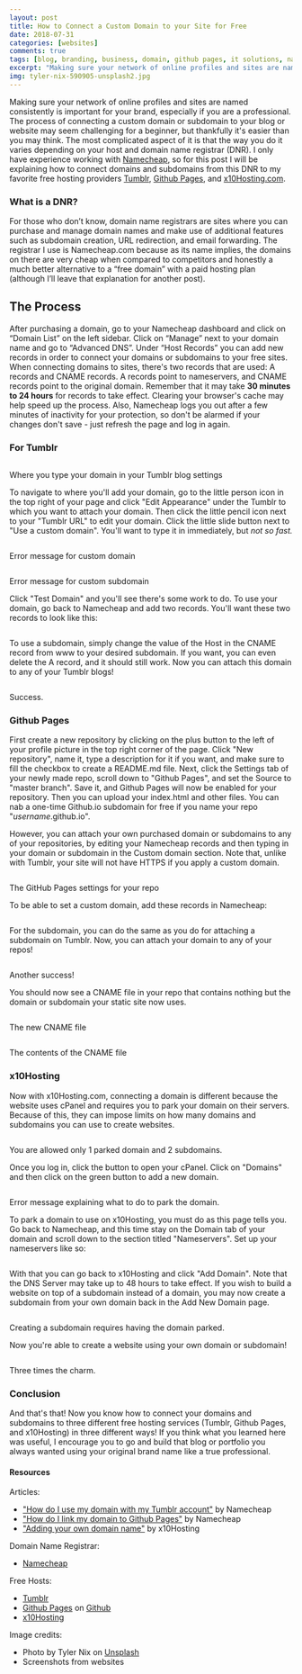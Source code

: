 ```yaml
---
layout: post
title: How to Connect a Custom Domain to your Site for Free
date: 2018-07-31
categories: [websites]
comments: true
tags: [blog, branding, business, domain, github pages, it solutions, namecheap, portfolio, subdomain, tumblr, tutorial, website creation, x10hosting]
excerpt: "Making sure your network of online profiles and sites are named consistently is important for your brand, especially if you are a professional. The process of connecting a custom domain or subdomain to your blog or website may seem challenging for a beginner, but thankfully it's easier than you may think. The most complicated aspect of it is that the way you do it varies depending on your host and domain name registrar (DNR). I only have experience working with Namecheap, so for this post I will be explaining how to connect domains and subdomains from this DNR to my favorite free hosting providers Tumblr, Github Pages, and x10Hosting.com."
img: tyler-nix-590905-unsplash2.jpg
---
```


<!--
<iframe class="video" src="https://www.youtube.com/embed/qAHwwrGE4sA" frameborder="0" allow="accelerometer; autoplay; encrypted-media; gyroscope; picture-in-picture" allowfullscreen></iframe>
-->

<p><first-letter>M</first-letter>aking sure your network of online profiles and sites are named consistently is important for your brand, especially if you are a professional. The process of connecting a custom domain or subdomain to your blog or website may seem challenging for a beginner, but thankfully it's easier than you may think. The most complicated aspect of it is that the way you do it varies depending on your host and domain name registrar (DNR). I only have experience working with <a href="http://namecheap.com" target="_blank">Namecheap</a>, so for this post I will be explaining how to connect domains and subdomains from this DNR to my favorite free hosting providers <a href="https://tumblr.com" target="_blank">Tumblr</a>, <a href="http://pages.github.com" target="_blank">Github Pages</a>, and <a href="http://x10hosting.com">x10Hosting.com</a>.</p>

<h3>What is a DNR?</h3>

<p>For those who don’t know, domain name registrars are sites where you can purchase and manage domain names and make use of additional features such as subdomain creation, URL redirection, and email forwarding. The registrar I use is Namecheap.com because as its name implies, the domains on there are very cheap when compared to competitors and honestly a much better alternative to a “free domain” with a paid hosting plan (although I’ll leave that explanation for another post).</p>

<h2>The Process</h2>

<p>After purchasing a domain, go to your Namecheap dashboard and click on “Domain List” on the left sidebar. Click on “Manage” next to your domain name and go to “Advanced DNS”. Under “Host Records” you can add new records in order to connect your domains or subdomains to your free sites. When connecting domains to sites, there's two records that are used: A records and CNAME records. A records point to nameservers, and CNAME records point to the original domain. Remember that it may take <strong>30 minutes to 24 hours</strong> for records to take effect. Clearing your browser's cache may help speed up the process. Also, Namecheap logs you out after a few minutes of inactivity for your protection, so don't be alarmed if your changes don't save - just refresh the page and log in again.</p>

<h3>For Tumblr</h3>

<img src="{{ site.url }}/img/TumblrDomainSection.png" alt="" class="img-fluid"/>

<p class="caption">Where you type your domain in your Tumblr blog settings</p>

<p>To navigate to where you'll add your domain, go to the little person icon in the top right of your page and click "Edit Appearance" under the Tumblr to which you want to attach your domain. Then click the little pencil icon next to your "Tumblr URL" to edit your domain. Click the little slide button next to "Use a custom domain". You'll want to type it in immediately, but <em>not so fast.</em></p>

<img src="{{ site.url }}/img/TumblrDomainError.png" alt="" class="img-fluid"/>

<p class="caption">Error message for custom domain</p>

<img src="{{ site.url }}/img/TumblrDomainError2.png" alt="" class="img-fluid"/>

<p class="caption">Error message for custom subdomain</p>

<p>Click "Test Domain" and you'll see there's some work to do. To use your domain, go back to Namecheap and add two records. You'll want these two records to look like this:</p>

<img src="{{ site.url }}/img/TumblrDomainNamecheap.png" alt="" class="img-fluid"/>

<p>To use a subdomain, simply change the value of the Host in the CNAME record from www to your desired subdomain. If you want, you can even delete the A record, and it should still work. Now you can attach this domain to any of your Tumblr blogs!</p>

<img src="{{ site.url }}/img/TumblrGoodDomain.png" alt="" class="img-fluid"/>

<p class="caption">Success.</p>

<h3>Github Pages</h3>

<p>First create a new repository by clicking on the plus button to the left of your profile picture in the top right corner of the page. Click "New repository", name it, type a description for it if you want, and make sure to fill the checkbox to create a README.md file. Next, click the Settings tab of your newly made repo, scroll down to "Github Pages", and set the Source to "master branch". Save it, and Github Pages will now be enabled for your repository. Then you can upload your index.html and other files. You can nab a one-time Github.io subdomain for free if you name your repo "<em>username</em>.github.io".</p>

<p>However, you can attach your own purchased domain or subdomains to any of your repositories, by editing your Namecheap records and then typing in your domain or subdomain in the Custom domain section. Note that, unlike with Tumblr, your site will not have HTTPS if you apply a custom domain.</p>

<img src="{{ site.url }}/img/GithubCustomDomain.png" alt="" class="img-fluid"/>

<p class="caption">The GitHub Pages settings for your repo</p>

<p>To be able to set a custom domain, add these records in Namecheap:</p>

<img src="{{ site.url }}/img/GithubDomainNamecheap.png" alt="" class="img-fluid"/>

<p>For the subdomain, you can do the same as you do for attaching a subdomain on Tumblr. Now, you can attach your domain to any of your repos! </p>

<img src="{{ site.url }}/img/GithubDomainSuccess.png" alt="" class="img-fluid"/>

<p class="caption">Another success!</p>

<p>You should now see a CNAME file in your repo that contains nothing but the domain or subdomain your static site now uses.</p>

<img src="{{ site.url }}/img/githubcname.png" alt="" class="img-fluid"/>

<p class="caption">The new CNAME file</p>

<img src="{{ site.url }}/img/githubcname2.png" alt="" class="img-fluid"/>

<p class="caption">The contents of the CNAME file</p>

<h3>x10Hosting</h3>

<p>Now with x10Hosting.com, connecting a domain is different because the website uses cPanel and requires you to park your domain on their servers. Because of this, they can impose limits on how many domains and subdomains you can use to create websites.</p>

<img src="{{ site.url }}/img/x10hostingdomainpage.png" alt="" class="img-fluid"/>

<p class="caption">You are allowed only 1 parked domain and 2 subdomains.</p>

<p>Once you log in, click the button to open your cPanel. Click on "Domains" and then click on the green button to add a new domain. </p>

<img src="{{ site.url }}/img/x10hostingdomainerror.png" alt="" class="img-fluid"/>

<p class="caption">Error message explaining what to do to park the domain.</p>

<p>To park a domain to use on x10Hosting, you must do as this page tells you. Go back to Namecheap, and this time stay on the Domain tab of your domain and scroll down to the section titled "Nameservers". Set up your nameservers like so:</p>

<img src="{{ site.url }}/img/x10hostingnameservers.png" alt="" class="img-fluid"/>

<p>With that you can go back to x10Hosting and click "Add Domain". Note that the DNS Server may take up to 48 hours to take effect. If you wish to build a website on top of a subdomain instead of a domain, you may now create a subdomain from your own domain back in the Add New Domain page.</p>

<img src="{{ site.url }}/img/x10hostingsubdomainaddition.png" alt="" class="img-fluid"/>

<p class="caption">Creating a subdomain requires having the domain parked.</p>

<p>Now you're able to create a website using your own domain or subdomain!</p>

<img src="{{ site.url }}/img/x10hostingsuccess.png" alt="" class="img-fluid"/>

<p class="caption">Three times the charm.</p>

<h3>Conclusion</h3>

<p>And that's that! Now you know how to connect your domains and subdomains to three different free hosting services (Tumblr, Github Pages, and x10Hosting) in three different ways! If you think what you learned here was useful, I encourage you to go and build that blog or portfolio you always wanted using your original brand name like a true professional.</p>

<h4>Resources</h4>

<p>Articles:</p>

<ul>
	<li><a href="https://www.namecheap.com/support/knowledgebase/article.aspx/9247/2208/how-do-i-use-my-domain-with-my-tumblr-account" target="_blank">"How do I use my domain with my Tumblr account"</a> by Namecheap</li>
	<li><a href="https://www.namecheap.com/support/knowledgebase/article.aspx/9645/2208/how-do-i-link-my-domain-to-github-pages" target="_blank">"How do I link my domain to Github Pages"</a> by Namecheap</li>
	<li><a href="http://x10hosting.com/support/domains/add-domain-name" target="_blank">"Adding your own domain name"</a> by x10Hosting</li>
</ul>

<p>Domain Name Registrar:</p>

<ul>
	<li><a href="https://namecheap.com" target="_blank">Namecheap</a></li>
</ul>

<p>Free Hosts:</p>

<ul>
	<li><a href="https://tumblr.com" target="_blank">Tumblr</a></li>
	<li><a href="https://pages.github.com" target="_blank">Github Pages</a> on <a href="https://github.com" target="_blank">Github</a></li>
	<li><a href="http://x10hosting.com" target="_blank">x10Hosting</a></li>
</ul>

<p>Image credits:</p>

<ul>
	<li>Photo by Tyler Nix on <a href="https://unsplash.com/search/photos/connection?utm_source=unsplash&amp;utm_medium=referral&amp;utm_content=creditCopyText" target="_blank">Unsplash</a></li>
	<li>Screenshots from websites</li>
</ul>
